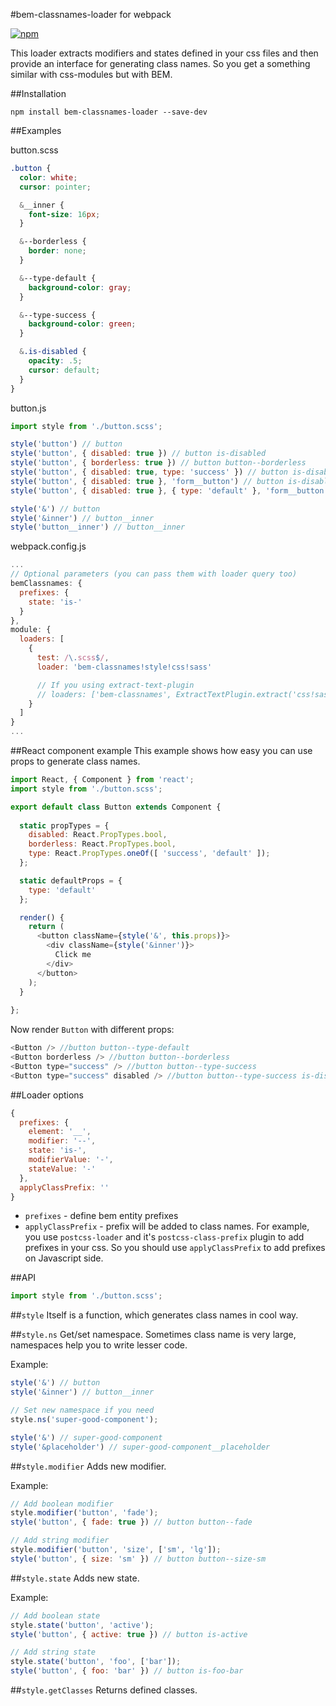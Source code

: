 #bem-classnames-loader for webpack

[![npm](https://img.shields.io/npm/v/bem-classnames-loader.svg?maxAge=2592000)](https://www.npmjs.com/package/bem-classnames-loader)

This loader extracts modifiers and states defined in your css files and then provide an interface for generating class names. So you get a something similar with css-modules but with BEM.

##Installation
```
npm install bem-classnames-loader --save-dev
```

##Examples

button.scss
```scss
.button {
  color: white;
  cursor: pointer;

  &__inner {
    font-size: 16px;
  }

  &--borderless {
    border: none;
  }

  &--type-default {
    background-color: gray;
  }

  &--type-success {
    background-color: green;
  }

  &.is-disabled {
    opacity: .5;
    cursor: default;
  }
}
```

button.js
```js
import style from './button.scss';

style('button') // button
style('button', { disabled: true }) // button is-disabled
style('button', { borderless: true }) // button button--borderless
style('button', { disabled: true, type: 'success' }) // button is-disabled button--type-success
style('button', { disabled: true }, 'form__button') // button is-disabled form__button
style('button', { disabled: true }, { type: 'default' }, 'form__button') // button is-disabled button--type-default form__button

style('&') // button
style('&inner') // button__inner
style('button__inner') // button__inner
```

webpack.config.js
```js
...
// Optional parameters (you can pass them with loader query too)
bemClassnames: {
  prefixes: {
    state: 'is-'
  }
},
module: {
  loaders: [
    {
      test: /\.scss$/,
      loader: 'bem-classnames!style!css!sass'

      // If you using extract-text-plugin
      // loaders: ['bem-classnames', ExtractTextPlugin.extract('css!sass')]
    }
  ]
}
...
```

##React component example
This example shows how easy you can use props to generate class names. 

```js
import React, { Component } from 'react';
import style from './button.scss';

export default class Button extends Component {
    
  static propTypes = {
    disabled: React.PropTypes.bool,
    borderless: React.PropTypes.bool,
    type: React.PropTypes.oneOf([ 'success', 'default' ]);
  };

  static defaultProps = {
    type: 'default'
  };

  render() {
    return (
      <button className={style('&', this.props)}>
        <div className={style('&inner')}>
          Click me
        </div>
      </button>
    );
  }
  
};
```

Now render `Button` with different props:

```js
<Button /> //button button--type-default
<Button borderless /> //button button--borderless
<Button type="success" /> //button button--type-success
<Button type="success" disabled /> //button button--type-success is-disabled
```

<a name="loader-options"></a>
##Loader options

```js
{
  prefixes: {
    element: '__',
    modifier: '--',
    state: 'is-',
    modifierValue: '-',
    stateValue: '-'
  },
  applyClassPrefix: ''
}
```

- `prefixes` - define bem entity prefixes
- `applyClassPrefix` - prefix will be added to class names. For example, you use `postcss-loader` and it's `postcss-class-prefix` plugin to add prefixes in your css. So you should use `applyClassPrefix` to add prefixes on Javascript side.

##API 
```js
import style from './button.scss';
```
##`style` 
Itself is a function, which generates class names in cool way.

##`style.ns` 
Get/set namespace. Sometimes class name is very large, namespaces help you to write lesser code.

Example:
```js
style('&') // button
style('&inner') // button__inner

// Set new namespace if you need
style.ns('super-good-component');

style('&') // super-good-component
style('&placeholder') // super-good-component__placeholder
```

##`style.modifier`
Adds new modifier.

Example: 
```js
// Add boolean modifier
style.modifier('button', 'fade');
style('button', { fade: true }) // button button--fade

// Add string modifier
style.modifier('button', 'size', ['sm', 'lg']);
style('button', { size: 'sm' }) // button button--size-sm
```

##`style.state`
Adds new state.

Example: 
```js
// Add boolean state
style.state('button', 'active');
style('button', { active: true }) // button is-active

// Add string state
style.state('button', 'foo', ['bar']);
style('button', { foo: 'bar' }) // button is-foo-bar
```

##`style.getClasses` 
Returns defined classes.
